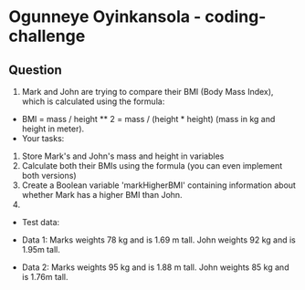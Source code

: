 # Ogunneye Oyinkansola - coding-challenge

## Question

1. Mark and John are trying to compare their BMI (Body Mass Index), which is calculated using the formula:
- BMI = mass / height ** 2 = mass / (height * height) (mass in kg
and height in meter).
- Your tasks:

1. Store Mark's and John's mass and height in variables
2. Calculate both their BMIs using the formula (you can even implement both versions)
3. Create a Boolean variable 'markHigherBMI' containing information about whether Mark has a higher BMI than John.
4. 
- Test data:

- Data 1: Marks weights 78 kg and is 1.69 m tall. John weights 92 kg and is 1.95m tall.
- Data 2: Marks weights 95 kg and is 1.88 m tall. John weights 85 kg and is 1.76m tall.

